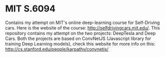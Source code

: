 # MIT S.6094

Contains my attempt on MIT's online deep-learning course for Self-Driving cars. Here is the website of the course: http://selfdrivingcars.mit.edu/. This repository contains my attempt on the two projects: DeepTesla and Deep Cars. Both the projects are based on ConvNetJS (Javascript library for training Deep Learning models), check this website for more info on this: http://cs.stanford.edu/people/karpathy/convnetjs/


